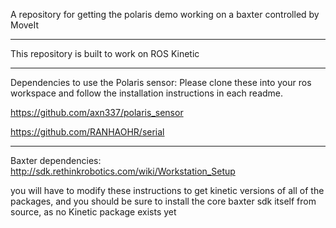 A repository for getting the polaris demo working on a baxter controlled by MoveIt

---

This repository is built to work on ROS Kinetic

---

Dependencies to use the Polaris sensor: Please clone these into your ros workspace and follow the installation instructions in each readme.

https://github.com/axn337/polaris_sensor

https://github.com/RANHAOHR/serial

---

Baxter dependencies: http://sdk.rethinkrobotics.com/wiki/Workstation_Setup

you will have to modify these instructions to get kinetic versions of all of the packages, and you should be sure to install the core baxter sdk itself from source, as no Kinetic package exists yet
